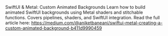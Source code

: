 SwiftUI & Metal: Custom Animated Backgrounds
Learn how to build animated SwiftUI backgrounds using Metal shaders and stitchable functions. Covers pipelines, shaders, and SwiftUI integration.
Read the full article here: https://medium.com/@aniketbaneani/swiftui-metal-creating-a-custom-animated-background-b411d9990459

